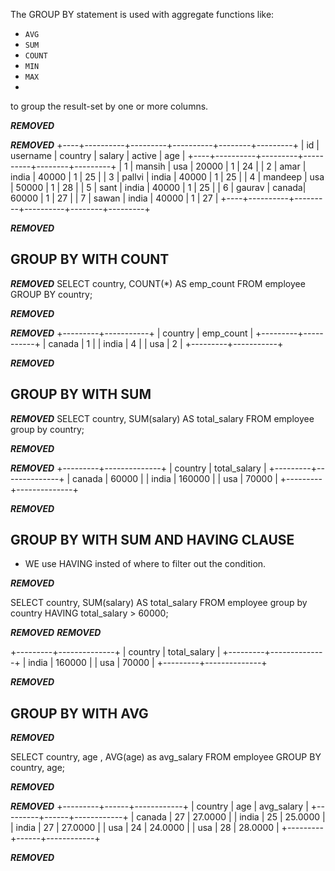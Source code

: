 The GROUP BY statement is used with aggregate functions  like:
* `AVG`
* `SUM`
* `COUNT`
* `MIN`
* `MAX`
* 
to group the result-set by one or more columns.

***REMOVED***

***REMOVED***
+----+----------+---------+----------+--------+---------+
| id | username | country |  salary  | active | age     |
+----+----------+---------+----------+--------+---------+
|  1 | mansih   |   usa   |  20000   |      1 | 24      |
|  2 | amar     |   india |  40000   |      1 | 25      |
|  3 | pallvi   |   india |  40000   |      1 | 25      |
|  4 | mandeep  |   usa   |  50000   |      1 | 28      |
|  5 | sant     |   india |  40000   |      1 | 25      |
|  6 | gaurav   |   canada|  60000   |      1 | 27      |
|  7 | sawan    |   india |  40000   |      1 | 27      |
+----+----------+---------+----------+--------+---------+

***REMOVED***
## GROUP BY WITH COUNT

***REMOVED***
SELECT country, COUNT(*) AS emp_count
FROM employee
GROUP BY country;

***REMOVED***

***REMOVED***
+---------+-----------+
| country | emp_count |
+---------+-----------+
| canada  |         1 |
| india   |         4 |
| usa     |         2 |
+---------+-----------+

***REMOVED***
## GROUP BY WITH SUM

***REMOVED***
 SELECT country, SUM(salary) AS total_salary FROM  employee group by country;

***REMOVED***

***REMOVED***
+---------+--------------+
| country | total_salary |
+---------+--------------+
| canada  |        60000 |
| india   |       160000 |
| usa     |        70000 |
+---------+--------------+

***REMOVED***

## GROUP BY WITH SUM AND HAVING CLAUSE
* WE use HAVING insted of where to filter out the condition. 

***REMOVED***

SELECT country, SUM(salary) AS total_salary FROM  employee group by country HAVING total_salary > 60000;

***REMOVED***
***REMOVED***

+---------+--------------+
| country | total_salary |
+---------+--------------+
| india   |       160000 |
| usa     |        70000 |
+---------+--------------+

***REMOVED***

## GROUP BY WITH AVG

***REMOVED***

SELECT country, age , AVG(age) as avg_salary
FROM employee
GROUP BY country, age;

***REMOVED***

***REMOVED***
+---------+------+------------+
| country | age  | avg_salary |
+---------+------+------------+
| canada  |   27 |    27.0000 |
| india   |   25 |    25.0000 |
| india   |   27 |    27.0000 |
| usa     |   24 |    24.0000 |
| usa     |   28 |    28.0000 |
+---------+------+------------+

***REMOVED***
